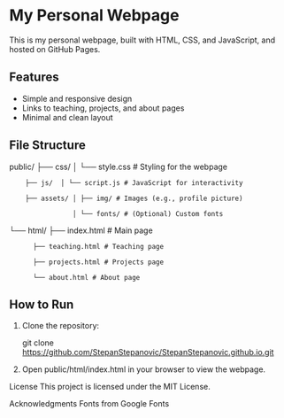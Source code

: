# My Personal Webpage

This is my personal webpage, built with HTML, CSS, and JavaScript, and hosted on GitHub Pages.

## Features

- Simple and responsive design
- Links to teaching, projects, and about pages
- Minimal and clean layout

## File Structure

public/ ├── css/ 
		│ └── style.css # Styling for the webpage 

		├── js/  │ └── script.js # JavaScript for interactivity 
  
		├── assets/ │ ├── img/ # Images (e.g., profile picture) 
  
					│ └── fonts/ # (Optional) Custom fonts
└── html/ ├── index.html # Main page 

		  ├── teaching.html # Teaching page 
    
		  ├── projects.html # Projects page 
    
		  └── about.html # About page

## How to Run

1. Clone the repository:
   
   git clone https://github.com/StepanStepanovic/StepanStepanovic.github.io.git
   
2. Open public/html/index.html in your browser to view the webpage.

License
This project is licensed under the MIT License.

Acknowledgments
Fonts from Google Fonts
